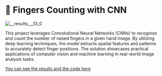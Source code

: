 # 🤚 Fingers Counting with CNN

![__results___13_0](https://github.com/user-attachments/assets/7dc4c6c0-8e32-4051-86a7-8ea6954e7150)



This project leverages Convolutional Neural Networks (CNNs) to recognize and count the number of raised fingers in a given hand image. By utilizing deep learning techniques, the model extracts spatial features and patterns to accurately detect finger positions. The solution showcases practical applications of computer vision and machine learning in real-world image analysis tasks.

[You can see the results and the code here](https://www.kaggle.com/code/sdavibl/reconhecimento-de-m-o)
